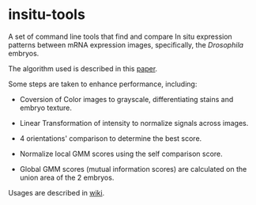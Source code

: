 # insitu-tools
A set of command line tools that find and compare In situ expression patterns between mRNA expression images, specifically, the *Drosophila* embryos.

The algorithm used is described in this [paper](https://dl.acm.org/doi/10.1145/974614.974636).

Some steps are taken to enhance performance, including:

* Coversion of Color images to grayscale, differentiating stains and embryo texture.

* Linear Transformation of intensity to normalize signals across images.

* 4 orientations' comparison to determine the best score.

* Normalize local GMM scores using the self comparison score.

* Global GMM scores (mutual information scores) are calculated on the union area of the 2 embryos.

Usages are described in [wiki](https://github.com/zzhmark/insitu-tools/wiki).
